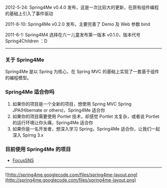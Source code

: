 2012-5-24: Spring4Me v0.4.0 发布，这是一次比较大的更新，在原有组件编程的基础上引入了事件驱动

2011-6-10: Spring4Me v0.2.0 发布，主要完善了 Demo 及 Web 参数 bind

2011-6-1: Spring4M4 选择在六一儿童发布第一版本 v0.1.0，版本代号 Spring4Children ：D


---

### 关于 Spring4Me ###

Spring4Me 是以 Spring 为核心，在 Spring MVC 的基础上实现了一套基于组件的编程模型。

### Spring4Me 适合你吗 ###

  1. 如果你的项目是一个全新的项目，想使用 Spring MVC Spring JPA(Hibernate or others)，Spring4Me 适合你
  1. 如果你的项目需要使用 Portlet 技术，却感觉 Portlet 太复杂，或者说 Portlet 的运行环境让你头痛，Spring4Me 适合你
  1. 如果你是一名开发者，想深入学习 Spring，Spring4Me 适合你，让我们一起深入 Spirng 3.x

### 目前使用 Spring4Me 的项目 ###

  * [FocusSNS](http://code.google.com/p/focus-sns/)


---


![http://spring4me.googlecode.com/files/spring4me-layout.png](http://spring4me.googlecode.com/files/spring4me-layout.png)